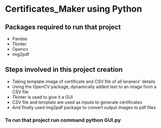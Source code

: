 # Certificates_Maker using Python

## Packages required to run that project
- Pandas
- Tkinter
- Opencv
- img2pdf

## Steps involved in this project creation

- Taking template image of certificate and CSV file of all leraners' details
- Using the OpenCV package, dynamically added text to an image from a CSV file
- Tkinter is used to give it a GUI
- CSV file and template are used as inputs to generate certificates
- And finally used img2pdf package to convert output images to pdf files

### To run that project run command python GUI.py




